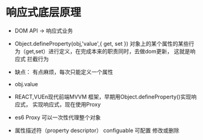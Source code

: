 # 响应式底层原理

- DOM API -> 响应式业务
- Object.defineProperty(obj,'value',{
    get,
    set
})
    对象上的某个属性的某些行为（get,set）进行定义，在完成本来的职责同时，去做dom更新，
    这就是响应式
    拦截行为
- 缺点： 有点麻烦，每次只能定义一个属性
- obj.value
- REACT,VUEn现代前端MVVM 框架，早期用Object.defineProperty()实现响应式，
    实现响应式，现在使用Proxy
- es6 Proxy 可以一次性代理整个对象

- 属性描述符（property descriptor）
    configuable 可配置 修改或删除

